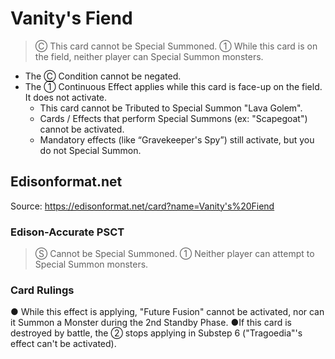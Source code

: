 # Vanity's Fiend

> Ⓒ This card cannot be Special Summoned. ① While this card is on the field, neither player can Special Summon monsters.

*   The Ⓒ Condition cannot be negated.
*   The ① Continuous Effect applies while this card is face-up on the field. It does not activate.
    *   This card cannot be Tributed to Special Summon "Lava Golem".
    *   Cards / Effects that perform Special Summons (ex: "Scapegoat") cannot be activated.
    *   Mandatory effects (like “Gravekeeper's Spy”) still activate, but you do not Special Summon.

## Edisonformat.net

Source: https://edisonformat.net/card?name=Vanity's%20Fiend

### Edison-Accurate PSCT

> Ⓢ Cannot be Special Summoned.
> ① Neither player can attempt to Special Summon monsters.

### Card Rulings

● While this effect is applying, "Future Fusion" cannot be activated, nor can it Summon a Monster during the 2nd Standby Phase.
●If this card is destroyed by battle, the ② stops applying in Substep 6 ("Tragoedia"'s effect can't be activated).
            